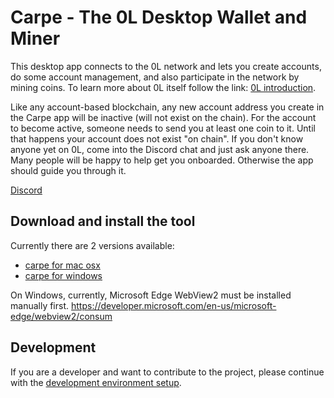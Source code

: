 # Carpe - The 0L Desktop Wallet and Miner

This desktop app connects to the 0L network and lets you create accounts, do some account management, and also participate in the network by mining coins. To learn more about 0L itself follow the link: [0L introduction](https://github.com/OLSF/libra#readme).

Like any account-based blockchain, any new account address you create in the Carpe app will be inactive (will not exist on the chain). For the account to become active, someone needs to send you at least one coin to it. Until that happens your account does not exist "on chain". If you don't know anyone yet on 0L, come into the Discord chat and just ask anyone there. Many people will be happy to help get you onboarded. Otherwise the app should guide you through it.

[Discord](https://discord.gg/AzCp63pggW)

## Download and install the tool

Currently there are 2 versions available:

- [carpe for mac osx](docs/start-carpe-mac.md)
- [carpe for windows](docs/start-carpe-windows.md)

On Windows, currently, Microsoft Edge WebView2 must be installed manually first.
https://developer.microsoft.com/en-us/microsoft-edge/webview2/consum

## Development

If you are a developer and want to contribute to the project, please continue with the [development environment setup](docs/devs/get-started.md).



